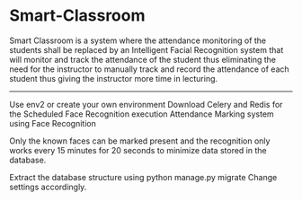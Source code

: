 # Smart-Classroom

Smart Classroom is a system where the attendance monitoring of the students shall be replaced by an Intelligent Facial Recognition system that will monitor and track  the attendance of the student thus eliminating the need for the instructor to manually track and record the attendance of each student thus giving the instructor more time in lecturing.



--------------------------------------------------------------------------------------------------------------------------------------------------
Use env2 or create your own environment
Download Celery and Redis for the Scheduled Face Recognition execution
Attendance Marking system using Face Recognition

Only the known faces can be marked present and the recognition only works every 15 minutes for 20 seconds to minimize data stored in the database.

Extract the database structure using python manage.py migrate
Change settings accordingly.
